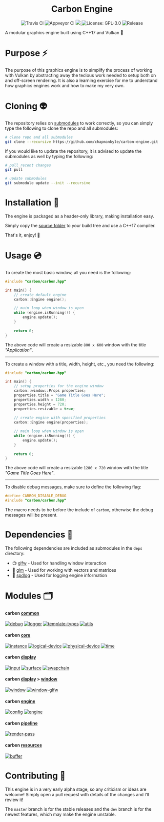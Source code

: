 <h1 align="center">Carbon Engine</h1>

<p align="center">
  <img src="https://travis-ci.com/chapmankyle/carbon-engine.svg?branch=master" alt="Travis CI"></img>
  <img src="https://ci.appveyor.com/api/projects/status/ja6b1h34y79t2hqk/branch/master?svg=true" alt="Appveyor CI"></img>
  <a href="https://www.codacy.com/gh/chapmankyle/carbon-engine/dashboard?utm_source=github.com&amp;utm_medium=referral&amp;utm_content=chapmankyle/carbon-engine&amp;utm_campaign=Badge_Grade">
    <img src="https://app.codacy.com/project/badge/Grade/be5c937e1dfd4df5856979bc967eeab9"/>
  </a>
  <img src="https://img.shields.io/github/license/chapmankyle/carbon-engine.svg?" alt="License: GPL-3.0"></img>
  <img src="https://img.shields.io/github/v/release/chapmankyle/carbon-engine.svg?" alt="Release"></img>
</p>

A modular graphics engine built using C++17 and Vulkan :rocket:

# Purpose :zap:

The purpose of this graphics engine is to simplify the process of working with Vulkan by abstracting away the 
tedious work needed to setup both on and off-screen rendering. It is also a learning exercise for me to understand 
how graphics engines work and how to make my very own.

# Cloning :alien:

The repository relies on [submodules](https://git-scm.com/book/en/v2/Git-Tools-Submodules) to work correctly, so 
you can simply type the following to clone the repo and all submodules:
```bash
# clone repo and all submodules
git clone --recursive https://github.com/chapmankyle/carbon-engine.git
```

If you would like to update the repository, it is advised to update the submodules as well by typing
the following:
```bash
# pull recent changes
git pull

# update submodules
git submodule update --init --recursive
```

# Installation :hammer:

The engine is packaged as a header-only library, making installation easy.

Simply copy the [source folder](https://github.com/chapmankyle/carbon-engine/tree/master/carbon) to your build tree and use a C++17 compiler.

That's it, enjoy! :tada:

# Usage :cd:

To create the most basic window, all you need is the following:
```c++
#include "carbon/carbon.hpp"

int main() {
    // create default engine
    carbon::Engine engine();

    // main loop when window is open
    while (engine.isRunning()) {
        engine.update();
    }
    
    return 0;
}
```
The above code will create a resizable `800 x 600` window with the title *"Application"*.

---

To create a window with a title, width, height, etc., you need the following:
```c++
#include "carbon/carbon.hpp"

int main() {
    // setup properties for the engine window
    carbon::window::Props properties;
    properties.title = "Game Title Goes Here";
    properties.width = 1280;
    properties.height = 720;
    properties.resizable = true;
    
    // create engine with specified properties
    carbon::Engine engine(properties);

    // main loop when window is open
    while (engine.isRunning()) {
        engine.update();
    }
    
    return 0;
}
```
The above code will create a resizable `1280 x 720` window with the title *"Game Title Goes Here"*.

---

To disable debug messages, make sure to define the following flag:
```c++
#define CARBON_DISABLE_DEBUG
#include "carbon/carbon.hpp"
```
The macro needs to be before the include of `carbon`, otherwise the debug messages will be present.

# Dependencies :gift:

The following dependencies are included as submodules in the `deps` directory:
- :tv: [glfw](https://www.glfw.org/) - Used for handling window interaction
- :triangular_ruler: [glm](https://glm.g-truc.net/0.9.9/index.html) - Used for working with vectors and matrices
- :page_facing_up: [spdlog](https://github.com/gabime/spdlog) - Used for logging engine information

# Modules :card_index_dividers:

#### carbon [common](https://github.com/chapmankyle/carbon-engine/tree/master/carbon/common)

[![debug](https://img.shields.io/badge/carbon-debug-brightgreen.svg)](https://github.com/chapmankyle/carbon-engine/blob/master/carbon/common/debug.hpp)
[![logger](https://img.shields.io/badge/carbon-logger-brightgreen.svg)](https://github.com/chapmankyle/carbon-engine/blob/master/carbon/common/logger.hpp)
[![template-types](https://img.shields.io/badge/carbon-template_types-brightgreen.svg)](https://github.com/chapmankyle/carbon-engine/blob/master/carbon/common/template_types.hpp)
[![utils](https://img.shields.io/badge/carbon-utils-brightgreen.svg)](https://github.com/chapmankyle/carbon-engine/blob/master/carbon/common/utils.hpp)

#### carbon [core](https://github.com/chapmankyle/carbon-engine/tree/master/carbon/core)

[![instance](https://img.shields.io/badge/carbon-instance-orange.svg)](https://github.com/chapmankyle/carbon-engine/blob/master/carbon/core/instance.hpp)
[![logical-device](https://img.shields.io/badge/carbon-logical_device-orange.svg)](https://github.com/chapmankyle/carbon-engine/blob/master/carbon/core/logical_device.hpp)
[![physical-device](https://img.shields.io/badge/carbon-physical_device-orange.svg)](https://github.com/chapmankyle/carbon-engine/blob/master/carbon/core/physical_device.hpp)
[![time](https://img.shields.io/badge/carbon-time-orange.svg)](https://github.com/chapmankyle/carbon-engine/blob/master/carbon/core/time.hpp)

#### carbon [display](https://github.com/chapmankyle/carbon-engine/tree/master/carbon/display)

[![input](https://img.shields.io/badge/carbon-input-blue.svg)](https://github.com/chapmankyle/carbon-engine/blob/master/carbon/display/input.hpp)
[![surface](https://img.shields.io/badge/carbon-surface-blue.svg)](https://github.com/chapmankyle/carbon-engine/blob/master/carbon/display/surface.hpp)
[![swapchain](https://img.shields.io/badge/carbon-swapchain-blue.svg)](https://github.com/chapmankyle/carbon-engine/blob/master/carbon/display/swapchain.hpp)

#### carbon [display](https://github.com/chapmankyle/carbon-engine/tree/master/carbon/display) > [window](https://github.com/chapmankyle/carbon-engine/tree/master/carbon/display/window)

[![window](https://img.shields.io/badge/carbon-window-blue.svg)](https://github.com/chapmankyle/carbon-engine/blob/master/carbon/display/window/window.hpp)
[![window-glfw](https://img.shields.io/badge/carbon-window_glfw-blue.svg)](https://github.com/chapmankyle/carbon-engine/blob/master/carbon/display/window/window_glfw.hpp)

#### carbon [engine](https://github.com/chapmankyle/carbon-engine/tree/master/carbon/engine)

[![config](https://img.shields.io/badge/carbon-config-yellow.svg)](https://github.com/chapmankyle/carbon-engine/blob/master/carbon/engine/config.hpp)
[![engine](https://img.shields.io/badge/carbon-engine-yellow.svg)](https://github.com/chapmankyle/carbon-engine/blob/master/carbon/engine/engine.hpp)

#### carbon [pipeline](https://github.com/chapmankyle/carbon-engine/tree/master/carbon/pipeline)

[![render-pass](https://img.shields.io/badge/carbon-render_pass-red.svg)](https://github.com/chapmankyle/carbon-engine/blob/master/carbon/pipeline/render_pass.hpp)

#### carbon [resources](https://github.com/chapmankyle/carbon-engine/tree/master/carbon/resources)

[![buffer](https://img.shields.io/badge/carbon-buffer-9b59b6.svg)](https://github.com/chapmankyle/carbon-engine/blob/master/carbon/resources/buffer.hpp)

# Contributing :tada:
This engine is in a very early alpha stage, so any criticism or ideas are welcome! Simply open a pull request
with details of the changes and I'll review it!

The `master` branch is for the stable releases and the `dev` branch is for the newest features, which may 
make the engine unstable.
